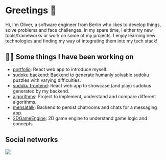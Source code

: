 
Greetings 👋 
====

Hi, I'm Oliver,  a software engineer from Berlin who likes to develop things, solve problems and face challenges. In my spare time, I either try new tools/frameworks or work on some of my projects. I enjoy learning new technologies and finding my way of integrating them into my tech stack!


👨‍💻 Some things I have been working on
----
- [portfolio](https://github.com/OliKue/portfolio): React web app to introduce myself.
- [sudoku backend](https://github.com/OliKue/sudoku-backend): Backend to generate humanly solvable sudoku puzzles with varying difficulties.
- [sudoku frontend](https://github.com/OliKue/sudoku-frontend): React web app to showcase (and play) sudokus generated by my backend.
- [algorithms](https://github.com/OliKue/Algorithms): Project to implement, understand and compare different algorithms.
- [mensatalk](https://github.com/MensaTalk/MensaTalkBackend): Backend to persist chatrooms and chats for a messaging app.
- [2DGameEngine](https://github.com/OliKue/2DGameEngine): 2D game engine to understand game logic and concepts


Social networks
---

  <a href="https://www.linkedin.com/in/oliver-k%C3%BCtemeier-b83201173/">
    <img src="https://img.shields.io/badge/linkedin-%230077B5.svg?&style=for-the-badge&logo=linkedin&logoColor=white" />
  </a>
  
</p>




